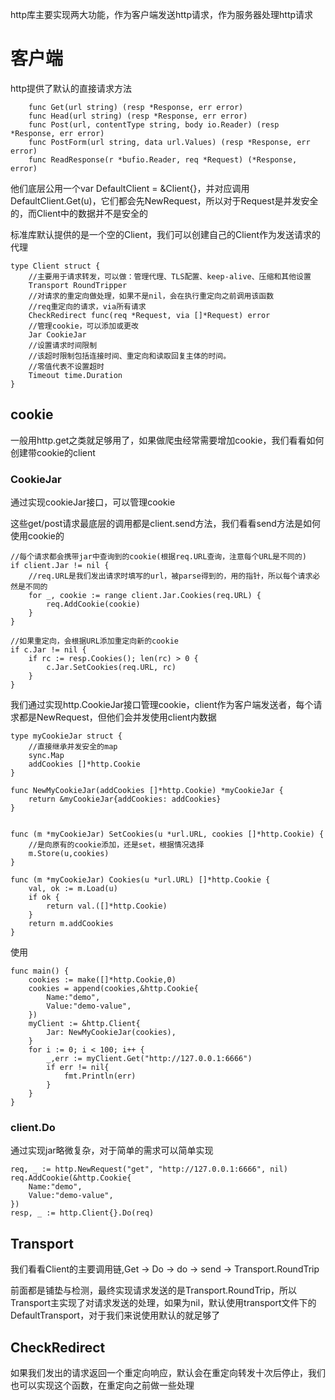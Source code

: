 http库主要实现两大功能，作为客户端发送http请求，作为服务器处理http请求

# 客户端
http提供了默认的直接请求方法

```
    func Get(url string) (resp *Response, err error)
    func Head(url string) (resp *Response, err error)
    func Post(url, contentType string, body io.Reader) (resp *Response, err error)
    func PostForm(url string, data url.Values) (resp *Response, err error)
    func ReadResponse(r *bufio.Reader, req *Request) (*Response, error)
```

他们底层公用一个var DefaultClient = &Client{}，并对应调用DefaultClient.Get(u)，它们都会先NewRequest，所以对于Request是并发安全的，而Client中的数据并不是安全的

标准库默认提供的是一个空的Client，我们可以创建自己的Client作为发送请求的代理

```
type Client struct {
    //主要用于请求转发，可以做：管理代理、TLS配置、keep-alive、压缩和其他设置
	Transport RoundTripper
    //对请求的重定向做处理，如果不是nil，会在执行重定向之前调用该函数
    //req重定向的请求，via所有请求
	CheckRedirect func(req *Request, via []*Request) error
    //管理cookie，可以添加或更改
	Jar CookieJar
    //设置请求时间限制
    //该超时限制包括连接时间、重定向和读取回复主体的时间。
    //零值代表不设置超时
	Timeout time.Duration
}
```

## cookie
一般用http.get之类就足够用了，如果做爬虫经常需要增加cookie，我们看看如何创建带cookie的client

### CookieJar
通过实现cookieJar接口，可以管理cookie

这些get/post请求最底层的调用都是client.send方法，我们看看send方法是如何使用cookie的
```
//每个请求都会携带jar中查询到的cookie(根据req.URL查询，注意每个URL是不同的)
if client.Jar != nil {
    //req.URL是我们发出请求时填写的url，被parse得到的，用的指针，所以每个请求必然是不同的
    for _, cookie := range client.Jar.Cookies(req.URL) {
        req.AddCookie(cookie)
    }
}

//如果重定向，会根据URL添加重定向新的cookie
if c.Jar != nil {
    if rc := resp.Cookies(); len(rc) > 0 {
        c.Jar.SetCookies(req.URL, rc)
    }
}
```

我们通过实现http.CookieJar接口管理cookie，client作为客户端发送者，每个请求都是NewRequest，但他们会并发使用client内数据

```
type myCookieJar struct {
    //直接继承并发安全的map
	sync.Map
	addCookies []*http.Cookie
}

func NewMyCookieJar(addCookies []*http.Cookie) *myCookieJar {
	return &myCookieJar{addCookies: addCookies}
}


func (m *myCookieJar) SetCookies(u *url.URL, cookies []*http.Cookie) {
	//是向原有的cookie添加，还是set，根据情况选择
	m.Store(u,cookies)
}

func (m *myCookieJar) Cookies(u *url.URL) []*http.Cookie {
	val, ok := m.Load(u)
	if ok {
		return val.([]*http.Cookie)
	}
	return m.addCookies
}

```

使用

```
func main() {
	cookies := make([]*http.Cookie,0)
	cookies = append(cookies,&http.Cookie{
		Name:"demo",
		Value:"demo-value",
	})
	myClient := &http.Client{
		Jar: NewMyCookieJar(cookies),
	}
	for i := 0; i < 100; i++ {
		_,err := myClient.Get("http://127.0.0.1:6666")
		if err != nil{
			fmt.Println(err)
		}
	}
}
```

### client.Do
通过实现jar略微复杂，对于简单的需求可以简单实现

```
req, _ := http.NewRequest("get", "http://127.0.0.1:6666", nil)
req.AddCookie(&http.Cookie{
    Name:"demo",
    Value:"demo-value",
})
resp, _ := http.Client{}.Do(req)
```

## Transport
我们看看Client的主要调用链,Get -> Do -> do -> send -> Transport.RoundTrip

前面都是铺垫与检测，最终实现请求发送的是Transport.RoundTrip，所以Transport主实现了对请求发送的处理，如果为nil，默认使用transport文件下的DefaultTransport，对于我们来说使用默认的就足够了

## CheckRedirect
如果我们发出的请求返回一个重定向响应，默认会在重定向转发十次后停止，我们也可以实现这个函数，在重定向之前做一些处理
